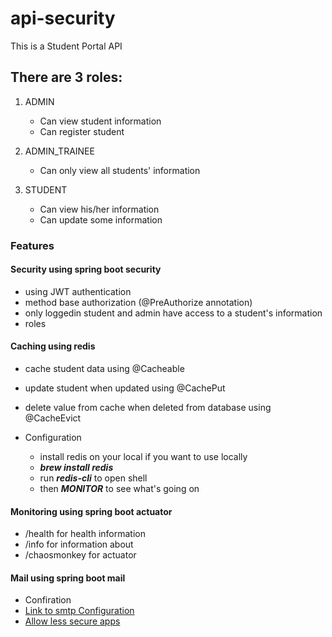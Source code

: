 # api-security
This is a Student Portal API

## There are 3 roles:
1. ADMIN
   * Can view student information
   * Can register student

2. ADMIN_TRAINEE
   * Can only view all students' information 
3. STUDENT
   * Can view his/her information
   * Can update some information
### Features
#### Security using spring boot security
* using JWT authentication
* method base authorization (@PreAuthorize annotation)
* only loggedin student and admin have access to a student's information
* roles
#### Caching using redis
* cache student data using @Cacheable
* update student when updated using @CachePut
* delete value from cache when deleted from database using @CacheEvict
    
* Configuration
  * install redis on your local if you want to use locally
  * ***brew install redis***
  * run ***redis-cli*** to open shell
  * then ***MONITOR*** to see what's going on
#### Monitoring using spring boot actuator
  * /health for health information
  * /info for information about
  * /chaosmonkey for actuator
#### Mail using spring boot mail
  * Confiration
  * [Link to smtp Configuration](https://www.jotform.com/help/392-how-to-use-your-gmail-account-as-your-email-sender-via-smtp/)
  * [Allow less secure apps](https://www.google.com/settings/security/lesssecureapps)